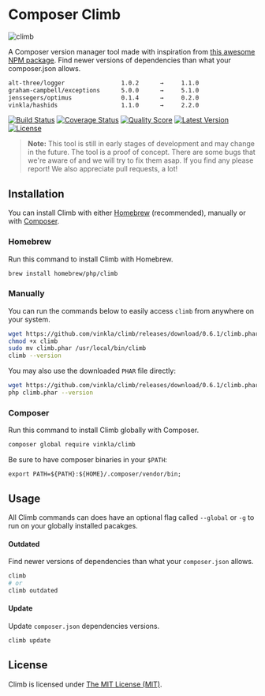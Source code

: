 # Composer Climb

![climb](https://cloud.githubusercontent.com/assets/499192/11169131/34667b2c-8baf-11e5-99d7-88c2e4cb0330.png)

A Composer version manager tool made with inspiration from [this awesome NPM package](https://www.npmjs.com/package/npm-check-updates). Find newer versions of dependencies than what your composer.json allows.

```bash
alt-three/logger                1.0.2      →     1.1.0
graham-campbell/exceptions      5.0.0      →     5.1.0
jenssegers/optimus              0.1.4      →     0.2.0
vinkla/hashids                  1.1.0      →     2.2.0
```

[![Build Status](https://img.shields.io/travis/vinkla/climb/master.svg?style=flat)](https://travis-ci.org/vinkla/climb)
[![Coverage Status](https://img.shields.io/scrutinizer/coverage/g/vinkla/climb.svg?style=flat)](https://scrutinizer-ci.com/g/vinkla/climb/code-structure)
[![Quality Score](https://img.shields.io/scrutinizer/g/vinkla/climb.svg?style=flat)](https://scrutinizer-ci.com/g/vinkla/climb)
[![Latest Version](https://img.shields.io/github/release/vinkla/climb.svg?style=flat)](https://github.com/vinkla/climb/releases)
[![License](https://img.shields.io/packagist/l/vinkla/climb.svg?style=flat)](https://packagist.org/packages/vinkla/climb)

> **Note:** This tool is still in early stages of development and may change in the future. The tool is a proof of concept. There are some bugs that we're aware of and we will try to fix them asap. If you find any please report! We also appreciate pull requests, a lot!

## Installation

You can install Climb with either [Homebrew](http://brew.sh/) (recommended), manually or with [Composer](https://getcomposer.org/).

### Homebrew

Run this command to install Climb with Homebrew.

```bash
brew install homebrew/php/climb
```

### Manually

You can run the commands below to easily access `climb` from anywhere on your system.

```bash
wget https://github.com/vinkla/climb/releases/download/0.6.1/climb.phar
chmod +x climb
sudo mv climb.phar /usr/local/bin/climb
climb --version
```

You may also use the downloaded `PHAR` file directly:

```bash
wget https://github.com/vinkla/climb/releases/download/0.6.1/climb.phar
php climb.phar --version
```

### Composer

Run this command to install Climb globally with Composer.
```bash
composer global require vinkla/climb
```

Be sure to have composer binaries in your `$PATH`:
```
export PATH=${PATH}:${HOME}/.composer/vendor/bin;
```

## Usage

All Climb commands can does have an optional flag called `--global` or `-g` to run on your globally installed pacakges.

#### Outdated

Find newer versions of dependencies than what your `composer.json` allows.
```bash
climb
# or
climb outdated
```
#### Update

Update `composer.json` dependencies versions.
```bash
climb update
```

## License

Climb is licensed under [The MIT License (MIT)](LICENSE).
